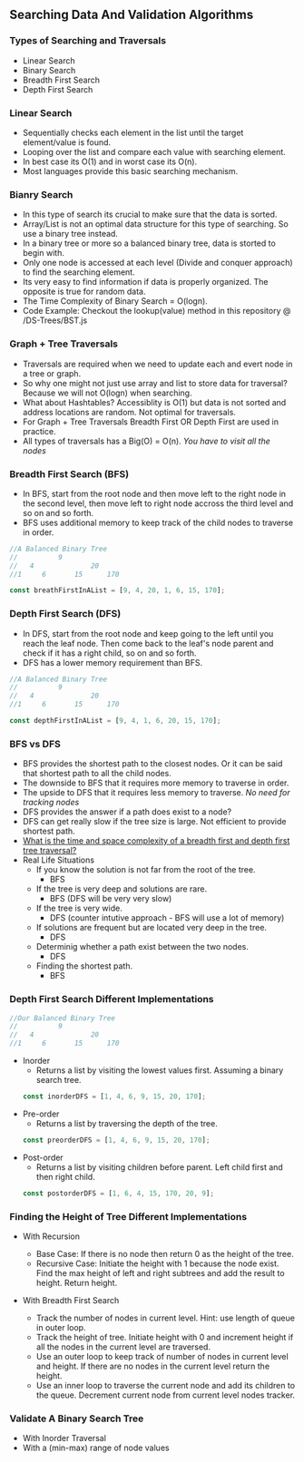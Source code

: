 ## Searching Data And Validation Algorithms

### Types of Searching and Traversals

- Linear Search
- Binary Search
- Breadth First Search
- Depth First Search

### Linear Search

- Sequentially checks each element in the list until the target element/value is found.
- Looping over the list and compare each value with searching element.
- In best case its O(1) and in worst case its O(n).
- Most languages provide this basic searching mechanism.

### Bianry Search

- In this type of search its crucial to make sure that the data is sorted.
- Array/List is not an optimal data structure for this type of searching. So use a binary tree instead.
- In a binary tree or more so a balanced binary tree, data is storted to begin with.
- Only one node is accessed at each level (Divide and conquer approach) to find the searching element.
- Its very easy to find information if data is properly organized. The opposite is true for random data.
- The Time Complexity of Binary Search = O(logn).
- Code Example: Checkout the lookup(value) method in this repository @ /DS-Trees/BST.js

### Graph + Tree Traversals

- Traversals are required when we need to update each and evert node in a tree or graph.
- So why one might not just use array and list to store data for traversal? Because we will not O(logn) when searching.
- What about Hashtables? Accessiblity is O(1) but data is not sorted and address locations are random. Not optimal for traversals.
- For Graph + Tree Traversals Breadth First OR Depth First are used in practice.
- All types of traversals has a Big(O) = O(n). _You have to visit all the nodes_

### Breadth First Search (BFS)

- In BFS, start from the root node and then move left to the right node in the second level, then move left to right node accross the third level and so on and so forth.
- BFS uses additional memory to keep track of the child nodes to traverse in order.

```js
//A Balanced Binary Tree
//          9
//   4              20
//1     6       15      170

const breathFirstInAList = [9, 4, 20, 1, 6, 15, 170];
```

### Depth First Search (DFS)

- In DFS, start from the root node and keep going to the left until you reach the leaf node. Then come back to the leaf's node parent and check if it has a right child, so on and so forth.
- DFS has a lower memory requirement than BFS.

```js
//A Balanced Binary Tree
//          9
//   4              20
//1     6       15      170

const depthFirstInAList = [9, 4, 1, 6, 20, 15, 170];
```

### BFS vs DFS

- BFS provides the shortest path to the closest nodes. Or it can be said that shortest path to all the child nodes.
- The downside to BFS that it requires more memory to traverse in order.
- The upside to DFS that it requires less memory to traverse. _No need for tracking nodes_
- DFS provides the answer if a path does exist to a node?
- DFS can get really slow if the tree size is large. Not efficient to provide shortest path.
- [What is the time and space complexity of a breadth first and depth first tree traversal?](https://stackoverflow.com/questions/9844193/what-is-the-time-and-space-complexity-of-a-breadth-first-and-depth-first-tree-tr)
- Real Life Situations
  - If you know the solution is not far from the root of the tree.
    - BFS
  - If the tree is very deep and solutions are rare.
    - BFS (DFS will be very very slow)
  - If the tree is very wide.
    - DFS (counter intutive approach - BFS will use a lot of memory)
  - If solutions are frequent but are located very deep in the tree.
    - DFS
  - Determinig whether a path exist between the two nodes.
    - DFS
  - Finding the shortest path.
    - BFS

### Depth First Search Different Implementations

```js
//Our Balanced Binary Tree
//          9
//   4              20
//1     6       15      170
```

- Inorder
  - Returns a list by visiting the lowest values first. Assuming a binary search tree. 
  ```js
  const inorderDFS = [1, 4, 6, 9, 15, 20, 170];
  ```
- Pre-order
  - Returns a list by traversing the depth of the tree.
  ```js
  const preorderDFS = [1, 4, 6, 9, 15, 20, 170];
  ```
- Post-order
    - Returns a list by visiting children before parent. Left child first and then right child. 
  ```js
  const postorderDFS = [1, 6, 4, 15, 170, 20, 9];
  ```

### Finding the Height of Tree Different Implementations

- With Recursion
  - Base Case: If there is no node then return 0 as the height of the tree.
  - Recursive Case: Initiate the height with 1 because the node exist. Find the max height of left and right subtrees and add the result to height. Return height.

- With Breadth First Search
  - Track the number of nodes in current level. Hint: use length of queue in outer loop. 
  - Track the height of tree. Initiate height with 0 and increment height if all the nodes in the current level are traversed.
  - Use an outer loop to keep track of number of nodes in current level and height. If there are no nodes in the current level return the height. 
  - Use an inner loop to traverse the current node and add its children to the queue. Decrement current node from current level nodes tracker. 

### Validate A Binary Search Tree

- With Inorder Traversal
- With a (min-max) range of node values 
